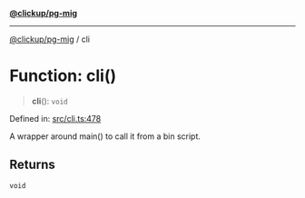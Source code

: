 [**@clickup/pg-mig**](../README.md)

***

[@clickup/pg-mig](../globals.md) / cli

# Function: cli()

> **cli**(): `void`

Defined in: [src/cli.ts:478](https://github.com/clickup/pg-mig/blob/master/src/cli.ts#L478)

A wrapper around main() to call it from a bin script.

## Returns

`void`
